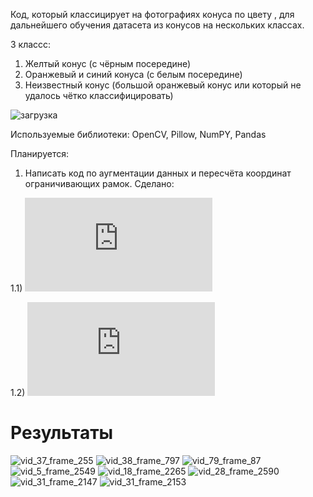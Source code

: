 Код, который классицирует на фотографиях конуса по цвету , для дальнейшего обучения датасета из конусов на нескольких классах.

3 классc:
1) Желтый конус (с чёрным посередине)
2) Оранжевый и синий конуса (с белым посередине)
3) Неизвестный конус (большой оранжевый конус или который не удалось чётко классифицировать)  


![загрузка](https://user-images.githubusercontent.com/71214107/157867803-00b3b83e-35c1-4bf5-95b3-2ab447e43ce4.png)


Используемые библиотеки: OpenCV, Pillow, NumPY, Pandas

Планируется:
1) Написать код по аугментации данных и пересчёта координат ограничивающих рамок.
Сделано: 

1.1) ![Horizontal flip](https://github.com/SerSurguchev/ConeDetection/blob/main/Cone_color_detection/data_augmentation.py#L12)

1.2) ![Image Scaling](https://github.com/SerSurguchev/ConeDetection/blob/main/Cone_color_detection/data_augmentation.py#L44)

# Результаты 
![vid_37_frame_255](https://user-images.githubusercontent.com/71214107/177032350-b062fae3-ac8e-44e1-bb8d-92d0af469343.jpg)
![vid_38_frame_797](https://user-images.githubusercontent.com/71214107/177032353-f3a96aa4-942a-4692-a173-2902cce7f91e.jpg)
![vid_79_frame_87](https://user-images.githubusercontent.com/71214107/177032354-525e4ccb-a158-40c8-ad3e-cd402f9659f3.jpg)
![vid_5_frame_2549](https://user-images.githubusercontent.com/71214107/177032358-6326bdcc-6697-4925-935c-983ddac467c0.jpg)
![vid_18_frame_2265](https://user-images.githubusercontent.com/71214107/177032361-6ddb40f2-b418-4691-b708-fe2aaebe0897.jpg)
![vid_28_frame_2590](https://user-images.githubusercontent.com/71214107/177032362-c89244ff-0a80-46f9-b9e8-a0f896716940.jpg)
![vid_31_frame_2147](https://user-images.githubusercontent.com/71214107/177032363-18c1905f-4235-4d7e-8e89-a3a52cb52004.jpg)
![vid_31_frame_2153](https://user-images.githubusercontent.com/71214107/177032364-a5bb1ad9-a77f-4800-ad85-7c09e0779885.jpg)
